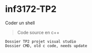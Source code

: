 # inf3172-TP2
Coder un shell

> Code source en c++

```
Dossier TP2 projet visual studio
Dossier CMD, old c code, needs update
```
